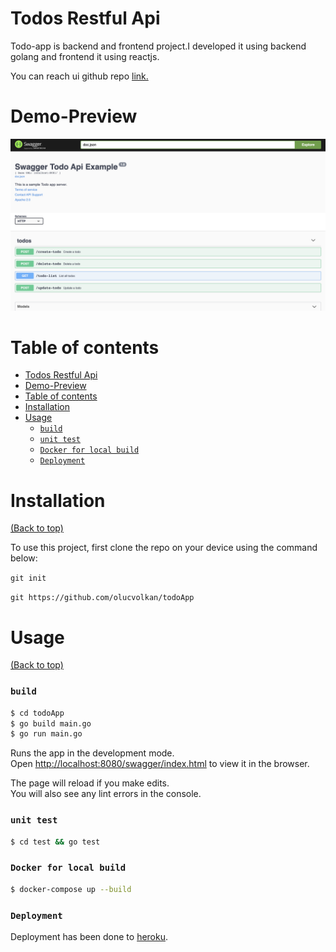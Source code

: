 # Todos Restful Api


Todo-app is backend and frontend project.I developed it using backend golang and frontend it using reactjs.

You can reach ui github repo [link.](https://github.com/olucvolkan/todoApp-ui)


# Demo-Preview

![Random GIF](./images/swagger-ui.png)

# Table of contents

- [Todos Restful Api](#todos-restful-api)
- [Demo-Preview](#demo-preview)
- [Table of contents](#table-of-contents)
- [Installation](#installation)
- [Usage](#usage)
    - [`build`](#build)
    - [`unit test`](#unit-test)
    - [`Docker for local build`](#docker-for-local-build)
    - [`Deployment`](#deployment)

# Installation
[(Back to top)](#table-of-contents)

To use this project, first clone the repo on your device using the command below:

```git init```

```git https://github.com/olucvolkan/todoApp```


# Usage
[(Back to top)](#table-of-contents)

### `build`

```sh
$ cd todoApp
$ go build main.go
$ go run main.go
```
Runs the app in the development mode.<br />
Open [http://localhost:8080/swagger/index.html](http://localhost:3000) to view it in the browser.

The page will reload if you make edits.<br />
You will also see any lint errors in the console.

### `unit test`

```sh
$ cd test && go test
```

### `Docker for local build`

```sh
$ docker-compose up --build
```


### `Deployment`

Deployment has been done to [heroku](https://todo-app-case.herokuapp.com/swagger/index.html).

